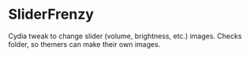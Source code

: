 SliderFrenzy
============

Cydia tweak to change slider (volume, brightness, etc.) images. Checks folder, so themers can make their own images.
